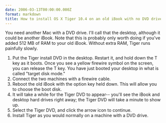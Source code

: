 ```yaml
---
date: 2006-03-13T00:00:00.000Z
format: markdown
title: How to install OS X Tiger 10.4 on an old iBook with no DVD drive
---
```


You need another Mac with a DVD drive. I'll call that the desktop, although it could be another iBook. Note that this is probably only worth doing if you've added 512 MB of RAM to your old iBook. Without extra RAM, Tiger runs painfully slowly.
<ol>
<li>Put the Tiger install DVD in the desktop. Restart it, and hold down the T key as it boots. Once you see a yellow firewire symbol on the screen, you can release the T key. You have just booted your desktop in what is called "target disk mode."</li>
<li>Connect the two machines with a firewire cable.</li>
<li>Reboot the old iBook with the option key held down. This will allow you to choose the boot disk.</li>
<li>It will take a while for the Tiger DVD to appear-- you'll see the iBook and desktop hard drives right away; the Tiger DVD will take a minute to show up.</li>
<li>Select the Tiger DVD, and click the arrow icon to continue.</li>
<li>Install Tiger as you would normally on a machine with a DVD drive.</li>
</ol>
